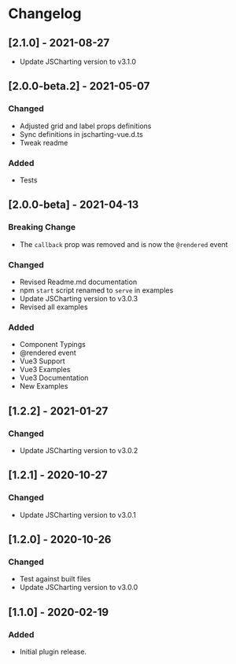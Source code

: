 # Changelog

## [2.1.0] - 2021-08-27

- Update JSCharting version to v3.1.0

## [2.0.0-beta.2] - 2021-05-07

### Changed
- Adjusted grid and label props definitions
- Sync definitions in jscharting-vue.d.ts
- Tweak readme

### Added
- Tests

## [2.0.0-beta] - 2021-04-13

### Breaking Change
- The `callback` prop was removed and is now the `@rendered` event

### Changed
- Revised Readme.md documentation
- npm `start` script renamed to `serve` in examples
- Update JSCharting version to v3.0.3
- Revised all examples

### Added
- Component Typings
- @rendered event
- Vue3 Support
- Vue3 Examples 
- Vue3 Documentation
- New Examples

## [1.2.2] - 2021-01-27

### Changed
- Update JSCharting version to v3.0.2

## [1.2.1] - 2020-10-27

### Changed
- Update JSCharting version to v3.0.1

## [1.2.0] - 2020-10-26

### Changed
- Test against built files
- Update JSCharting version to v3.0.0 

## [1.1.0] - 2020-02-19

### Added 
- Initial plugin release.


